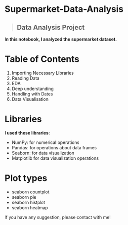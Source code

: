 # Supermarket-Data-Analysis
> ## Data Analysis Project


**In this notebook, I analyzed the supermarket dataset.**

# Table of Contents
1. Importing Necessary Libraries
2. Reading Data
3. EDA
4. Deep understanding
5. Handling with Dates
6. Data Visualisation

# Libraries
**I used these libraries:**
- NumPy: for numerical operations
- Pandas: for operations about data frames
- Seaborn: for data visualization
- Matplotlib for data visualization operations

# Plot types
- seaborn countplot
- seaborn pie
- seaborn histplot
- seaborn heatmap

If you have any suggestion, please contact with me!

